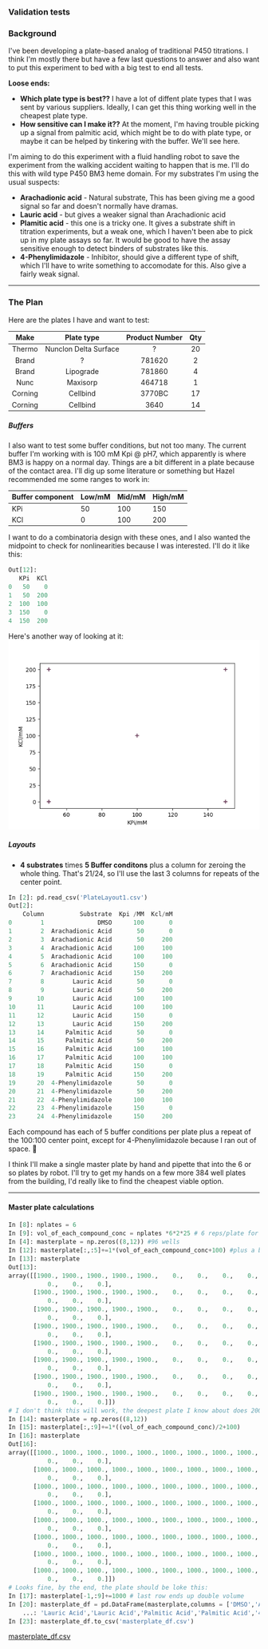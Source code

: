 ### Validation tests
### Background
I've been developing a plate-based analog of traditional P450 titrations. I think I'm mostly there but have a few last questions to answer and also want to put this experiment to bed with a  big test to end all tests.

**Loose ends:**
*   **Which plate type is best??** I have a lot of diffent plate types that I was sent by various suppliers. Ideally, I can get this thing working well in the cheapest plate type.
* **How sensitive can I make it??** At the moment, I'm having trouble picking up a signal from palmitic acid, which might be to do with plate type, or maybe it can be helped by tinkering with the buffer. We'll see here.

I'm aiming to do this experiment with a fluid handling robot to save the experiment from the walking accident waiting to happen that is me. I'll do this with wild type P450 BM3 heme domain. For my substrates I'm using the usual suspects:
* **Arachadionic acid** - Natural substrate, This has been giving me a good signal so far and doesn't normally have dramas.
* **Lauric acid** -  but gives a weaker signal than Arachadionic acid
* **Plamitic acid** - this one is a tricky one. It gives a substrate shift in titration experiments, but a weak one, which I haven't been abe to pick up in my plate assays so far. It would be good to have the assay sensitive enough to detect binders of substrates like this.
* **4-Phenylimidazole** - Inhibitor, should give a different type of shift, which I'll have to write something to accomodate for this. Also give a fairly weak signal.
********
### The Plan

Here are the plates I have and want to test:

|Make|Plate type| Product Number|Qty |
|:---:|:--------:|:-------------:|:---:|
|Thermo|Nunclon Delta Surface|? |20 |
|Brand|?|781620|2|
|Brand|Lipograde| 781860|4|
|Nunc| Maxisorp| 464718|1|
|Corning| Cellbind| 3770BC| 17|
|Corning| Cellbind| 3640|14|

##### Buffers
I also want to test some buffer conditions, but not too many. The current buffer I'm working with is 100 mM Kpi @ pH7, which apparently is where BM3 is happy on a normal day. Things are a bit different in a plate because of the contact area. I'll dig up some literature or something but Hazel recommended me some ranges to work in:

|Buffer component|Low/mM|Mid/mM|High/mM|
|-------------|---------|-----|----|
|KPi|50|100|150|
|KCl|0|100|200|

I want to do a combinatoria design with these ones, and I also wanted the midpoint to check for nonlinearities because I was interested.
I'll do it like this:
```python
Out[12]:
   KPi  KCl
0   50    0
1   50  200
2  100  100
3  150    0
4  150  200
```
Here's another way of looking at it:
![](20190704_BufferConcs.png)

##### Layouts
* **4 substrates**  times **5 Buffer conditons** plus a column for zeroing the whole thing. That's 21/24, so I'll use the last 3 columns for repeats of the center point.

```python
In [2]: pd.read_csv('PlateLayout1.csv')
Out[2]:
    Column          Substrate  Kpi /MM  Kcl/mM
0        1               DMSO      100       0
1        2  Arachadionic Acid       50       0
2        3  Arachadionic Acid       50     200
3        4  Arachadionic Acid      100     100
4        5  Arachadionic Acid      100     100
5        6  Arachadionic Acid      150       0
6        7  Arachadionic Acid      150     200
7        8        Lauric Acid       50       0
8        9        Lauric Acid       50     200
9       10        Lauric Acid      100     100
10      11        Lauric Acid      100     100
11      12        Lauric Acid      150       0
12      13        Lauric Acid      150     200
13      14      Palmitic Acid       50       0
14      15      Palmitic Acid       50     200
15      16      Palmitic Acid      100     100
16      17      Palmitic Acid      100     100
17      18      Palmitic Acid      150       0
18      19      Palmitic Acid      150     200
19      20  4-Phenylimidazole       50       0
20      21  4-Phenylimidazole       50     200
21      22  4-Phenylimidazole      100     100
22      23  4-Phenylimidazole      150       0
23      24  4-Phenylimidazole      150     200
```
Each compound has each of 5 buffer conditions per plate plus a repeat of the 100:100 center point, except for 4-Phenylimidazole because I ran out of space. 🤷

I think I'll make a single master plate by hand and pipette that into the 6 or so plates by robot. I'll try to get my hands on a few more 384 well plates from the building, I'd really like to find the cheapest viable option.
**************
#### Master plate calculations

```python
In [8]: nplates = 6
In [9]: vol_of_each_compound_conc = nplates *6*2*25 # 6 reps/plate for everything except 4phenylimidazole, 2 wells/col,25ul/well
In [4]: masterplate = np.zeros((8,12)) #96 wells
In [12]: masterplate[:,:5]+=1*(vol_of_each_compound_conc+100) #plus a bit of dead volume
In [13]: masterplate
Out[13]:
array([[1900., 1900., 1900., 1900., 1900.,    0.,    0.,    0.,    0.,
           0.,    0.,    0.],
       [1900., 1900., 1900., 1900., 1900.,    0.,    0.,    0.,    0.,
           0.,    0.,    0.],
       [1900., 1900., 1900., 1900., 1900.,    0.,    0.,    0.,    0.,
           0.,    0.,    0.],
       [1900., 1900., 1900., 1900., 1900.,    0.,    0.,    0.,    0.,
           0.,    0.,    0.],
       [1900., 1900., 1900., 1900., 1900.,    0.,    0.,    0.,    0.,
           0.,    0.,    0.],
       [1900., 1900., 1900., 1900., 1900.,    0.,    0.,    0.,    0.,
           0.,    0.,    0.],
       [1900., 1900., 1900., 1900., 1900.,    0.,    0.,    0.,    0.,
           0.,    0.,    0.],
       [1900., 1900., 1900., 1900., 1900.,    0.,    0.,    0.,    0.,
           0.,    0.,    0.]])
# I don't think this will work, the deepest plate I know about does 2000 µM, but the wells will have to accomodate double that, so I'm spreading each compound across two master plate columns.
In [14]: masterplate = np.zeros((8,12))
In [15]: masterplate[:,:9]+=1*((vol_of_each_compound_conc)/2+100)
In [16]: masterplate
Out[16]:
array([[1000., 1000., 1000., 1000., 1000., 1000., 1000., 1000., 1000.,
           0.,    0.,    0.],
       [1000., 1000., 1000., 1000., 1000., 1000., 1000., 1000., 1000.,
           0.,    0.,    0.],
       [1000., 1000., 1000., 1000., 1000., 1000., 1000., 1000., 1000.,
           0.,    0.,    0.],
       [1000., 1000., 1000., 1000., 1000., 1000., 1000., 1000., 1000.,
           0.,    0.,    0.],
       [1000., 1000., 1000., 1000., 1000., 1000., 1000., 1000., 1000.,
           0.,    0.,    0.],
       [1000., 1000., 1000., 1000., 1000., 1000., 1000., 1000., 1000.,
           0.,    0.,    0.],
       [1000., 1000., 1000., 1000., 1000., 1000., 1000., 1000., 1000.,
           0.,    0.,    0.],
       [1000., 1000., 1000., 1000., 1000., 1000., 1000., 1000., 1000.,
           0.,    0.,    0.]])
# Looks fine, by the end, the plate should be loke this:
In [17]: masterplate[-1,:9]+=1000 # last row ends up double volume
In [20]: masterplate_df = pd.DataFrame(masterplate,columns = ['DMSO','Arachadionic      Acid','Arachadionic Acid',\
    ...: 'Lauric Acid','Lauric Acid','Palmitic Acid','Palmitic Acid','4-Phenylimidazole','4-Phenylimidazole','Empty','Empty','Empty'])
In [23]: masterplate_df.to_csv('masterplate_df.csv')
```
[masterplate_df.csv](masterplate_df.csv)
